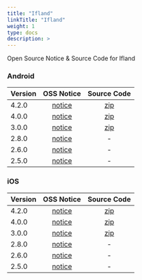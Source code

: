 ```yaml
---
title: "Ifland"
linkTitle: "Ifland"
weight: 1
type: docs
description: >
---
```


Open Source Notice & Source Code for Ifland

### Android

| Version | OSS Notice | Source Code |
|---|:---:|:---:|
| 4.2.0 | [notice](https://opensource.sktelecom.com/compliance_artifacts/ifland/android/4.2.0/ifland_android_4.2.0_OSS_Notice.html)  | [zip](https://opensource.sktelecom.com/compliance_artifacts/ifland/android/3.0.0/ffmpeg-kit-main.zip) |
| 4.0.0 | [notice](https://opensource.sktelecom.com/compliance_artifacts/ifland/android/4.0.0/ifland_android_4.0.0_OSS_Notice.html)  | [zip](https://opensource.sktelecom.com/compliance_artifacts/ifland/android/3.0.0/ffmpeg-kit-main.zip) |
| 3.0.0 | [notice](https://opensource.sktelecom.com/compliance_artifacts/ifland/android/3.0.0/ifland_android_3.0.0_OSS_Notice.htm)  | [zip](https://opensource.sktelecom.com/compliance_artifacts/ifland/android/3.0.0/ffmpeg-kit-main.zip) |
| 2.8.0 | [notice](https://opensource.sktelecom.com/compliance_artifacts/ifland/android/2.8.0/ifland_android_2.8.0_OSS_Notice.html)  | - |
| 2.6.0 | [notice](https://opensource.sktelecom.com/compliance_artifacts/ifland/android/2.6.0/ifland_android_2.6.0_OSS_Notice.html)  | - |
| 2.5.0 | [notice](https://opensource.sktelecom.com/compliance_artifacts/ifland/android/2.5.0/ifland_android_2.5.0_OSS_Notice.html)  | - |

### iOS

| Version | OSS Notice | Source Code |
|---|:---:|:---:|
| 4.2.0 | [notice](https://opensource.sktelecom.com/compliance_artifacts/ifland/ios/4.2.0/ifland_iOS_4.2.0_OSS_Notice.html)  | [zip](https://opensource.sktelecom.com/compliance_artifacts/ifland/ios/4.2.0/source_code.zip) |
| 4.0.0 | [notice](https://opensource.sktelecom.com/compliance_artifacts/ifland/ios/4.0.0/ifland_iOS_4.0.0_OSS_Notice.html)  | [zip](https://opensource.sktelecom.com/compliance_artifacts/ifland/ios/3.0.0/ffmpeg-kit_apple.zip) |
| 3.0.0 | [notice](https://opensource.sktelecom.com/compliance_artifacts/ifland/ios/3.0.0/ifland_iOS_3.0.0_OSS_Notice.html)  | [zip](https://opensource.sktelecom.com/compliance_artifacts/ifland/ios/3.0.0/ffmpeg-kit_apple.zip) |
| 2.8.0 | [notice](https://opensource.sktelecom.com/compliance_artifacts/ifland/ios/2.8.0/ifland_iOS_2.8.0_OSS_Notice.html)  | - |
| 2.6.0 | [notice](https://opensource.sktelecom.com/compliance_artifacts/ifland/ios/2.6.0/ifland_iOS_2.6.0_OSS_Notice.html)  | - |
| 2.5.0 | [notice](https://opensource.sktelecom.com/compliance_artifacts/ifland/ios/2.5.0/ifland_ios_2.5.0_OSS_Notice.html)  | - |